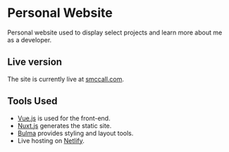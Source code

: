 # Personal Website

Personal website used to display select projects and learn more about me as a developer.

## Live version

The site is currently live at [smccall.com](smccall.com).

## Tools Used

- [Vue.js](https://vuejs.org) is used for the front-end.
- [Nuxt.js](https://nuxtjs.org) generates the static site.
- [Bulma](https://bulma.io) provides styling and layout tools.
- Live hosting on [Netlify](https://www.netlify.com/).
